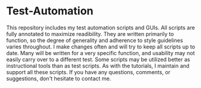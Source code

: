# Test-Automation
This repository includes my test automation scripts and GUIs. All scripts are fully annotated to maximize readibility. They are written primarily to function, so the degree of generality and adherence to style guidelines varies throughout. I make changes often and will try to keep all scripts up to date. Many will be written for a very specific function, and usability may not easily carry over to a different test. Some scripts may be utilized better as instructional tools than as test scripts. As with the tutorials, I maintain and support all these scripts. If you have any questions, comments, or suggestions, don't hesitate to contact me.
